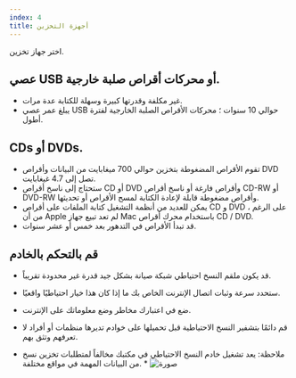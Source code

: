 ```yaml
---
index: 4
title: أجهزة التخزين
---
```

اختر جهاز تخزين.

## عصي USB أو محركات أقراص صلبة خارجية.

* غير مكلفة  وقدرتها كبيرة وسهلة للكتابة عدة مرات.
* يبلغ عمر عصي USB حوالي 10 سنوات ؛ محركات الأقراص الصلبة الخارجية لفترة أطول.

## CDs أو DVDs. 

* تقوم الأقراص المضغوطة بتخزين حوالي 700 ميغابايت من البيانات وأقراص DVD تصل إلى 4.7 غيغابايت.
* ستحتاج إلى ناسخ أقراص CD أو DVD وأقراص فارغة أو ناسخ أقراص CD-RW أو DVD-RW وأقراص مضغوطة قابلة لإعادة الكتابة لمسح الأقراص أو تحديثها.
* يمكن للعديد من أنظمة التشغيل كتابة الملفات على أقراص CD و DVD ، على الرغم من أن Apple لم تعد تبيع جهاز Mac باستخدام محرك أقراص CD / DVD.
* قد تبدأ الأقراص في التدهور بعد خمس أو عشر سنوات.

## قم بالتحكم بالخادم

* قد يكون ملقم النسخ احتياطي شبكة صيانة بشكل جيد قدرة غير محدودة تقريباً.
* ستحدد سرعة وثبات اتصال الإنترنت الخاص بك ما إذا كان هذا خيار احتياطيًا واقعيًا.
* ضع في اعتبارك مخاطر وضع معلوماتك على الإنترنت.
* قم دائمًا بتشفير النسخ الاحتياطية قبل تحميلها على خوادم تديرها منظمات أو أفراد لا تعرفهم وتثق بهم.

* ملاحظة: يعد تشغيل خادم النسخ الاحتياطي في مكتبك مخالفاً لمتطلبات تخزين نسخ من البيانات المهمة في مواقع مختلفة. * 
![صورة](deleting2.png)